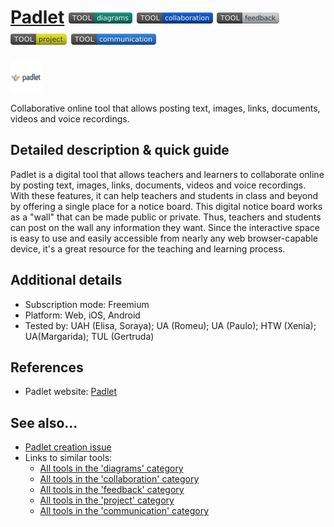 # [Padlet](https://padlet.com/)  [<img src="images/diagrams.png" align="bottom">](https://github.com/e-CLOSE/Toolbox/issues?q=label%3A01_TOOL+label%3Adiagrams) [<img src="images/collaboration.png" align="bottom">](https://github.com/e-CLOSE/Toolbox/issues?q=label%3A01_TOOL+label%3Acollaboration) [<img src="images/feedback.png" align="bottom">](https://github.com/e-CLOSE/Toolbox/issues?q=label%3A01_TOOL+label%3Afeedback) [<img src="images/project.png" align="bottom">](https://github.com/e-CLOSE/Toolbox/issues?q=label%3A01_TOOL+label%3Aproject) [<img src="images/communication.png" align="bottom">](https://github.com/e-CLOSE/Toolbox/issues?q=label%3A01_TOOL+label%3Acommunication)

[<img src="images/padlet.png" align="bottom" height="50" alt="padlet Logo">](https://padlet.com/)

Collaborative online tool that allows posting text, images, links, documents, videos and voice recordings.


## Detailed description & quick guide

Padlet is a digital tool that allows teachers and learners to collaborate online by posting text, images, links, documents, videos and voice recordings. With these features, it can help teachers and students in class and beyond by offering a single place for a notice board. 
This digital notice board works as a "wall" that can be made public or private. Thus, teachers and students can post on the wall any information they want.
Since the interactive space is easy to use and easily accessible from nearly any web browser-capable device, it's a great resource for the teaching and learning process.



## Additional details

- Subscription mode: Freemium
- Platform: Web, iOS, Android
- Tested by: UAH (Elisa, Soraya); UA (Romeu); UA (Paulo); HTW (Xenia); UA(Margarida); TUL (Gertruda)


## References

- Padlet website: [Padlet](https://padlet.com/)


## See also...

- [Padlet creation issue](https://github.com/e-CLOSE/Toolbox/issues/150)
- Links to similar tools:
  - [All tools in the 'diagrams' category](https://github.com/e-CLOSE/Toolbox/issues?q=label%3A01_TOOL+label%3Adiagrams)
  - [All tools in the 'collaboration' category](https://github.com/e-CLOSE/Toolbox/issues?q=label%3A01_TOOL+label%3Acollaboration)
  - [All tools in the 'feedback' category](https://github.com/e-CLOSE/Toolbox/issues?q=label%3A01_TOOL+label%3Afeedback)
  - [All tools in the 'project' category](https://github.com/e-CLOSE/Toolbox/issues?q=label%3A01_TOOL+label%3Aproject)
  - [All tools in the 'communication' category](https://github.com/e-CLOSE/Toolbox/issues?q=label%3A01_TOOL+label%3Acommunication)
